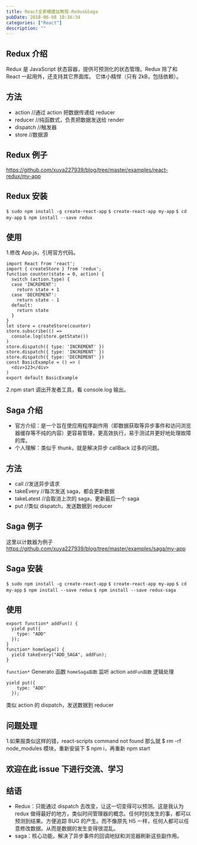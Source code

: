 ```yaml
---
title: React全家桶建站教程-Redux&Saga
pubDate: 2018-06-08 10:16:34
categories: ["React"]
description: ""
---
```


## Redux 介绍

Redux 是 JavaScript 状态容器，提供可预测化的状态管理。Redux 除了和 React 一起用外，还支持其它界面库。 它体小精悍（只有 2kB，包括依赖）。

## 方法

- action //通过 action 把数据传递给 reducer
- reducer //纯函数式，负责把数据发送给 render
- dispatch //触发器
- store //数据源

## Redux 例子

https://github.com/xuya227939/blog/tree/master/examples/react-redux/my-app

## Redux 安装

`$ sudo npm install -g create-react-app`
`$ create-react-app my-app`
`$ cd my-app`
`$ npm install --save redux`

## 使用

1.修改 App.js，引用官方代码。

```
import React from 'react';
import { createStore } from 'redux';
function counter(state = 0, action) {
  switch (action.type) {
  case 'INCREMENT':
    return state + 1
  case 'DECREMENT':
    return state - 1
  default:
    return state
  }
}
let store = createStore(counter)
store.subscribe(() =>
  console.log(store.getState())
)
store.dispatch({ type: 'INCREMENT' })
store.dispatch({ type: 'INCREMENT' })
store.dispatch({ type: 'DECREMENT' })
const BasicExample = () => (
  <div>123</div>
)
export default BasicExample
```

2.npm start 调出开发者工具，看 console.log 输出。

## Saga 介绍

- 官方介绍：是一个旨在使应用程序副作用（即数据获取等异步事件和访问浏览器缓存等不纯的内容）更容易管理，更高效执行，易于测试并更好地处理故障的库。
- 个人理解：类似于 thunk，就是解决异步 callBack 过多的问题。

## 方法

- call //发送异步请求
- takeEvery //每次发送 saga，都会更新数据
- takeLatest //会取消上次的 saga，更新最后一个 saga
- put //类似 dispatch，发送数据到 reducer

## Saga 例子

这里以计数器为例子
https://github.com/xuya227939/blog/tree/master/examples/saga/my-app

## Saga 安装

`$ sudo npm install -g create-react-app`
`$ create-react-app my-app`
`$ cd my-app`
`$ npm install --save redux`
`$ npm install --save redux-saga`

## 使用

```
export function* addFun() {
  yield put({
    type: "ADD"
  });
}
function* homeSaga() {
  yield takeEvery("ADD_SAGA", addFun);
}
```

`function*` Generato 函数
`homeSaga函数` 监听 action
`addFun函数` 逻辑处理

```
yield put({
    type: "ADD"
  });
```

类似 action 的 dispatch，发送数据到 reducer

## 问题处理

1.如果报类似这样的错，react-scripts command not found 那么就 $ rm -rf node_modules 模块，重新安装下 $ npm i，再重新 npm start

## 欢迎在此 issue 下进行交流、学习

## 结语

- Redux：只能通过 dispatch 去改变，让这一切变得可以预测。这是我认为 redux 做得最好的地方，类似时间管理器的概念。任何时刻发生的事，都可以预测到结果。方便追踪 BUG 的产生。而不像原先 H5 一样，任何人都可以任意修改数据。从而是数据的发生变得很混乱。
- saga：核心功能，解决了异步事件的回调地狱和浏览器刷新这些副作用。
